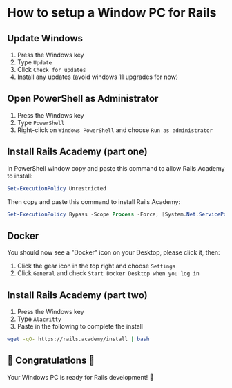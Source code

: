 # How to setup a Window PC for Rails

## Update Windows

1. Press the Windows key
2. Type `Update`
3. Click `Check for updates`
4. Install any updates (avoid windows 11 upgrades for now)

## Open PowerShell as Administrator

1. Press the Windows key
2. Type `PowerShell`
3. Right-click on `Windows PowerShell` and choose `Run as administrator`

## Install Rails Academy (part one)

In PowerShell window copy and paste this command to allow Rails Academy to install:

```powershell
Set-ExecutionPolicy Unrestricted
```

Then copy and paste this command to install Rails Academy:

```powershell
Set-ExecutionPolicy Bypass -Scope Process -Force; [System.Net.ServicePointManager]::SecurityProtocol = [System.Net.ServicePointManager]::SecurityProtocol -bor 3072; iex ((New-Object System.Net.WebClient).DownloadString('https://raw.githubusercontent.com/justintanner/rails-academy/stable/win/install.ps1'))
```

## Docker

You should now see a "Docker" icon on your Desktop, please click it, then:

1. Click the gear icon in the top right and choose `Settings`
2. Click `General` and check `Start Docker Desktop when you log in`

## Install Rails Academy (part two)

1. Press the Windows key
2. Type `Alacritty`
3. Paste in the following to complete the install

```bash
wget -qO- https://rails.academy/install | bash
```

## :tada: Congratulations :tada:

Your Windows PC is ready for Rails development! 🚀
